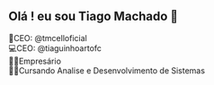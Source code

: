 ## Olá ! eu sou Tiago Machado 👋

📱CEO: @tmcelloficial
<br>
💻CEO: @tiaguinhoartofc
<br>
👨‍💼Empresário
<br>
👩‍💻Cursando Analise e Desenvolvimento de Sistemas
